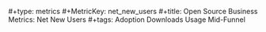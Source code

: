 #+type: metrics
#+MetricKey: net_new_users
#+title: Open Source Business Metrics: Net New Users
#+tags: Adoption Downloads Usage Mid-Funnel
